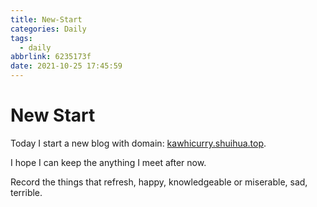 ```yaml
---
title: New-Start
categories: Daily
tags:
  - daily
abbrlink: 6235173f
date: 2021-10-25 17:45:59
---
```


# New Start

Today I start a new blog with domain: [kawhicurry.shuihua.top](kawhicurry.shuihua.top).

I hope I can keep the anything I meet after now.

Record the things that refresh, happy, knowledgeable or miserable, sad, terrible.